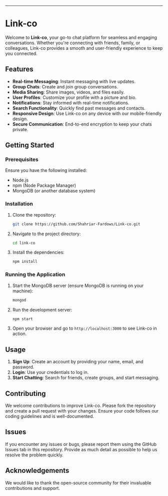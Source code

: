 
---

# Link-co

Welcome to **Link-co**, your go-to chat platform for seamless and engaging conversations. Whether you're connecting with friends, family, or colleagues, Link-co provides a smooth and user-friendly experience to keep you connected.

## Features

- **Real-time Messaging**: Instant messaging with live updates.
- **Group Chats**: Create and join group conversations.
- **Media Sharing**: Share images, videos, and files easily.
- **User Profiles**: Customize your profile with a picture and bio.
- **Notifications**: Stay informed with real-time notifications.
- **Search Functionality**: Quickly find past messages and contacts.
- **Responsive Design**: Use Link-co on any device with our mobile-friendly design.
- **Secure Communication**: End-to-end encryption to keep your chats private.

## Getting Started

### Prerequisites

Ensure you have the following installed:
- Node.js
- npm (Node Package Manager)
- MongoDB (or another database system)

### Installation

1. Clone the repository:
   ```sh
   git clone https://github.com/Shahriar-Fardows/Link-co.git
   ```
2. Navigate to the project directory:
   ```sh
   cd link-co
   ```
3. Install the dependencies:
   ```sh
   npm install
   ```

### Running the Application

1. Start the MongoDB server (ensure MongoDB is running on your machine):
   ```sh
   mongod
   ```
2. Run the development server:
   ```sh
   npm start
   ```
3. Open your browser and go to `http://localhost:3000` to see Link-co in action.

## Usage

1. **Sign Up**: Create an account by providing your name, email, and password.
2. **Login**: Use your credentials to log in.
3. **Start Chatting**: Search for friends, create groups, and start messaging.

## Contributing

We welcome contributions to improve Link-co. Please fork the repository and create a pull request with your changes. Ensure your code follows our coding guidelines and is well-documented.

## Issues

If you encounter any issues or bugs, please report them using the GitHub Issues tab in this repository. Provide as much detail as possible to help us resolve the problem quickly.


## Acknowledgements

We would like to thank the open-source community for their invaluable contributions and support.

